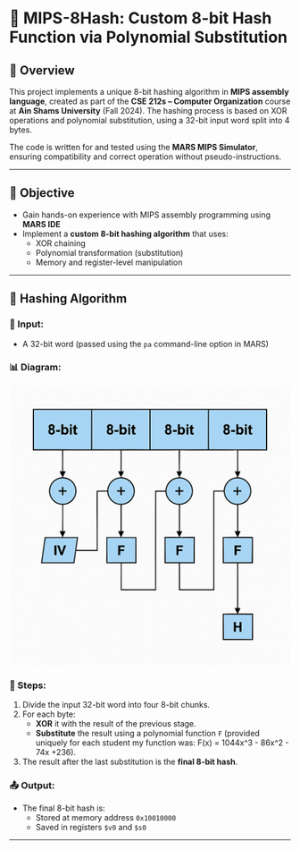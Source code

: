 # 🔐 MIPS-8Hash: Custom 8-bit Hash Function via Polynomial Substitution

## 📘 Overview

This project implements a unique 8-bit hashing algorithm in **MIPS assembly language**, created as part of the **CSE 212s – Computer Organization** course at **Ain Shams University** (Fall 2024). The hashing process is based on XOR operations and polynomial substitution, using a 32-bit input word split into 4 bytes.

The code is written for and tested using the **MARS MIPS Simulator**, ensuring compatibility and correct operation without pseudo-instructions.

---

## 🎯 Objective

- Gain hands-on experience with MIPS assembly programming using **MARS IDE**
- Implement a **custom 8-bit hashing algorithm** that uses:
  - XOR chaining
  - Polynomial transformation (substitution)
  - Memory and register-level manipulation

---

## 🧩 Hashing Algorithm

### 🔢 Input:
- A 32-bit word (passed using the `pa` command-line option in MARS)

### 📊 Diagram:

<p align="center">
  <img src="/hash-diagram.png" alt="Hash Function Diagram" width="500"/>
</p>

### 🔄 Steps:

1. Divide the input 32-bit word into four 8-bit chunks.
2. For each byte:
   - **XOR** it with the result of the previous stage.
   - **Substitute** the result using a polynomial function `F` (provided uniquely for each student my function was: F(x) = 1044x^3 - 86x^2 - 74x +236).
3. The result after the last substitution is the **final 8-bit hash**.

### 📤 Output:
- The final 8-bit hash is:
  - Stored at memory address `0x10010000`
  - Saved in registers `$v0` and `$s0`

---
